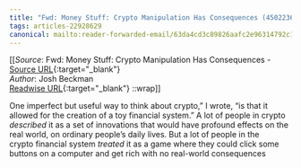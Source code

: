 ```yaml
---
title: "Fwd: Money Stuff: Crypto Manipulation Has Consequences (450223606)"
tags: articles-22928629
canonical: mailto:reader-forwarded-email/63da4cd3c89826aafc2e96314792c133
---
```


[[_Source_: Fwd: Money Stuff: Crypto Manipulation Has Consequences - [Source URL](mailto:reader-forwarded-email/63da4cd3c89826aafc2e96314792c133){:target="_blank"}<br>
_Author_: Josh Beckman<br>
[Readwise URL](https://readwise.io/open/450223606){:target="_blank"}
::wrap]]

One imperfect but useful way to think about crypto,” I wrote, “is that it allowed for the creation of a toy financial system.” A lot of people in crypto *described* it as a set of innovations that would have profound effects on the real world, on ordinary people’s daily lives. But a lot of people in the crypto financial system *treated* it as a game where they could click some buttons on a computer and get rich with no real-world consequences
